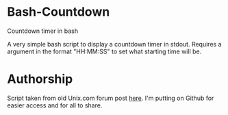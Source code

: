 Bash-Countdown
==============

Countdown timer in bash

A very simple bash script to display a countdown timer in stdout. Requires a argument in the format "HH:MM:SS" to set what starting time will be.

Authorship
===========
Script taken from old Unix.com forum post [here](http://www.unix.com/showthread.php?t=98889). I'm putting on Github for easier access and for all to share.
